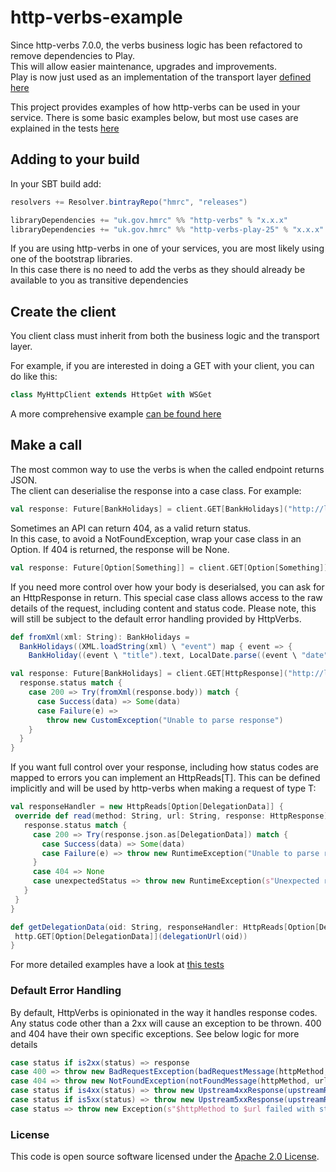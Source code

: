 
# http-verbs-example

Since http-verbs 7.0.0, the verbs business logic has been refactored to remove dependencies to Play.  
This will allow easier maintenance, upgrades and improvements.  
Play is now just used as an implementation of the transport layer [defined here](https://github.com/hmrc/http-core/blob/master/src/main/scala/uk/gov/hmrc/http/HttpTransport.scala)

This project provides examples of how http-verbs can be used in your service.
There is some basic examples below, but most use cases are explained in the tests [here](https://github.com/hmrc/http-verbs-example/blob/master/src/test/scala/uk/gov/hmrc/http)

## Adding to your build

In your SBT build add:

```scala
resolvers += Resolver.bintrayRepo("hmrc", "releases")

libraryDependencies += "uk.gov.hmrc" %% "http-verbs" % "x.x.x"
libraryDependencies += "uk.gov.hmrc" %% "http-verbs-play-25" % "x.x.x"
```

If you are using http-verbs in one of your services, you are most likely using one of the bootstrap libraries.  
In this case there is no need to add the verbs as they should already be available to you as transitive dependencies

## Create the client

You client class must inherit from both the business logic and the transport layer.

For example, if you are interested in doing a GET with your client, you can do like this:
```scala
class MyHttpClient extends HttpGet with WSGet
```

A more comprehensive example [can be found here](https://github.com/hmrc/http-verbs-example/blob/master/src/test/scala/uk/gov/hmrc/http/MyHttpClient.scala) 

## Make a call

The most common way to use the verbs is when the called endpoint returns JSON.  
The client can deserialise the response into a case class. For example:
```scala
val response: Future[BankHolidays] = client.GET[BankHolidays]("http://localhost/bank-holidays.json")
```

Sometimes an API can return 404, as a valid return status.  
In this case, to avoid a NotFoundException, wrap your case class in an Option. If 404 is returned, the response will be None.
```scala
val response: Future[Option[Something]] = client.GET[Option[Something]]("http://localhost/404.json")
```

If you need more control over how your body is deserialsed, you can ask for an HttpResponse in return. This special case class allows access to the raw details of the request, including content and status code. Please note, this will still be subject to the default error handling provided by HttpVerbs.
```scala
def fromXml(xml: String): BankHolidays =
  BankHolidays((XML.loadString(xml) \ "event") map { event => {
    BankHoliday((event \ "title").text, LocalDate.parse((event \ "date").text)) }})

val response: Future[BankHolidays] = client.GET[HttpResponse]("http://localhost/bank-holidays.xml").map { response =>
  response.status match {
    case 200 => Try(fromXml(response.body)) match {
      case Success(data) => Some(data)
      case Failure(e) =>
        throw new CustomException("Unable to parse response")
    }
  }
}
```

If you want full control over your response, including how status codes are mapped to errors you can implement an HttpReads[T]. This can be defined implicitly and will be used by http-verbs when making a request of type T:

```scala
val responseHandler = new HttpReads[Option[DelegationData]] {
 override def read(method: String, url: String, response: HttpResponse): Option[DelegationData] = {
   response.status match {
     case 200 => Try(response.json.as[DelegationData]) match {
       case Success(data) => Some(data)
       case Failure(e) => throw new RuntimeException("Unable to parse response")
     }
     case 404 => None
     case unexpectedStatus => throw new RuntimeException(s"Unexpected response code '$unexpectedStatus'")
   }
 }
}

def getDelegationData(oid: String, responseHandler: HttpReads[Option[DelegationData]] = responseHandler)(implicit hc: HeaderCarrier): Future[Option[DelegationData]] = {
 http.GET[Option[DelegationData]](delegationUrl(oid))
}
```

For more detailed examples have a look at [this tests](https://github.com/hmrc/http-verbs-example/blob/master/src/test/scala/uk/gov/hmrc/http)

### Default Error Handling

By default, HttpVerbs is opinionated in the way it handles response codes. Any status code other than a 2xx will cause an exception to be thrown. 400 and 404 have their own specific exceptions. See below logic for more details

```scala
case status if is2xx(status) => response
case 400 => throw new BadRequestException(badRequestMessage(httpMethod, url, response.body))
case 404 => throw new NotFoundException(notFoundMessage(httpMethod, url, response.body))
case status if is4xx(status) => throw new Upstream4xxResponse(upstreamResponseMessage(httpMethod, url, status, response.body), status, 500, response.allHeaders)
case status if is5xx(status) => throw new Upstream5xxResponse(upstreamResponseMessage(httpMethod, url, status, response.body), status, 502)
case status => throw new Exception(s"$httpMethod to $url failed with status $status. Response body: '${response.body}'")
```

### License

This code is open source software licensed under the [Apache 2.0 License]("http://www.apache.org/licenses/LICENSE-2.0.html").
    
